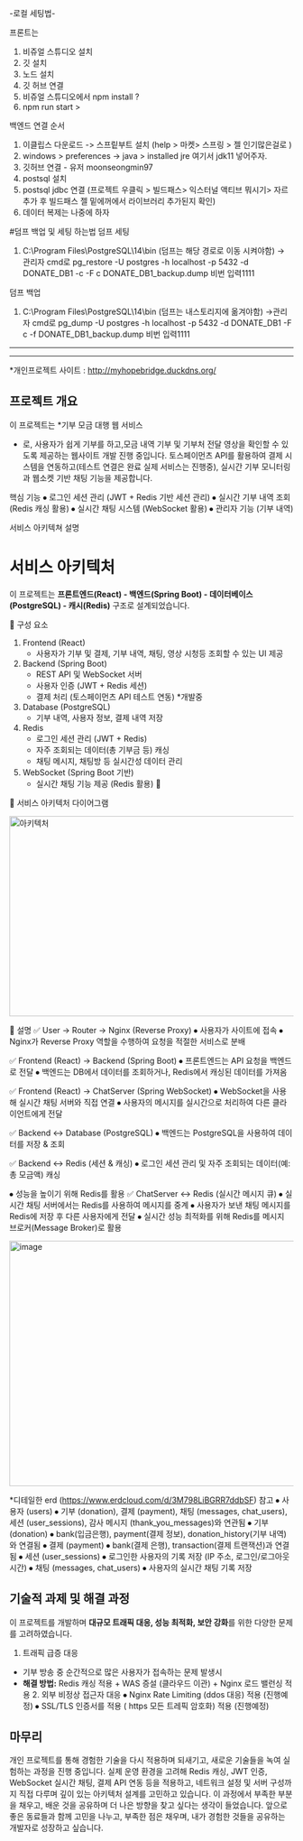-로컬 세팅법-

프론트는
1. 비쥬얼 스튜디오 설치
2. 깃 설치 
3. 노드 설치
4. 깃 허브 연결 
5. 비쥬얼 스튜디오에서 npm install ? 
6. npm run start  >


백엔드 연결 순서
1. 이클립스 다운로드  -> 스프맅부트 설치 (help > 마켓> 스프링 > 젤 인기많은걸로 )
2. windows > preferences -> java > installed jre 여기서 jdk11 넣어주자.
3. 깃허브 연결   - 유저 moonseongmin97 
5. postsql 설치 
6. postsql jdbc 연결 (프로젝트 우클릭 > 빌드패스> 익스터널 액티브 뭐시기> 자르 추가 후 빌드패스 젤 밑에꺼에서 라이브러리 추가된지 확인)
7. 데이터 복제는 나중에 하자 

#덤프 백업 및 세팅 하는법
덤프 세팅
1. C:\Program Files\PostgreSQL\14\bin  (덤프는 해당 경로로 이동 시켜야함)
-> 관리자 cmd로 pg_restore -U postgres -h localhost -p 5432 -d DONATE_DB1 -c -F c DONATE_DB1_backup.dump
비번 입력1111

덤프 백업
1. C:\Program Files\PostgreSQL\14\bin    (덤프는 내스토리지에 옮겨야함)
->관리자 cmd로 pg_dump -U postgres -h localhost -p 5432 -d DONATE_DB1 -F c -f DONATE_DB1_backup.dump
비번 입력1111






-------------------------------------------------------------------
-------------------------------------------------------------------





*개인프로젝트 사이트 : http://myhopebridge.duckdns.org/

## 프로젝트 개요
이 프로젝트는 
*기부 모금 대행 웹 서비스 
* 로, 사용자가 쉽게 기부를 하고,모금 내역 기부 및 기부처 전달 영상을 확인할 수 있도록 제공하는 웹사이트 개발 진행 중입니다. 
토스페이먼츠 API를 활용하여 결제 시스템을 연동하고(테스트 연결은 완료 실제 서비스는 진행중), 실시간 기부 모니터링과 웹소켓 기반 채팅 기능을 제공합니다.

 핵심 기능
⦁	로그인 세션 관리 (JWT + Redis 기반 세션 관리)
⦁	실시간 기부 내역 조회 (Redis 캐싱 활용)
⦁	실시간 채팅 시스템 (WebSocket 활용)
⦁	관리자 기능 (기부 내역)





서비스 아키텍쳐 설명
# 서비스 아키텍처
이 프로젝트는 **프론트엔드(React) - 백엔드(Spring Boot) - 데이터베이스(PostgreSQL) - 캐시(Redis)** 구조로 설계되었습니다.

📌 구성 요소
1. Frontend (React)
   - 사용자가 기부 및 결제, 기부 내역, 채팅, 영상 시청등  조회할 수 있는 UI 제공
2. Backend (Spring Boot)
   - REST API 및 WebSocket 서버
   - 사용자 인증 (JWT + Redis 세션)
   - 결제 처리 (토스페이먼츠 API 테스트 연동)  *개발중
3. Database (PostgreSQL)
   - 기부 내역, 사용자 정보, 결제 내역 저장
4. Redis
   - 로그인 세션 관리 (JWT + Redis)
   - 자주 조회되는 데이터(총 기부금 등) 캐싱
   - 채팅 메시지, 채팅방 등 실시간성 데이터 관리
5. WebSocket (Spring Boot 기반)
   - 실시간 채팅 기능 제공 (Redis 활용)


📌 서비스 아키텍처 다이어그램


<img width="552" height="355" alt="아키텍처" src="https://github.com/user-attachments/assets/7cf39463-7969-4547-96f1-4ac6572ea2e8" />



📌 설명
✅ User → Router → Nginx (Reverse Proxy)
⦁	사용자가 사이트에 접속
⦁	Nginx가 Reverse Proxy 역할을 수행하여 요청을 적절한 서비스로 분배

✅ Frontend (React) → Backend (Spring Boot)
⦁	프론트엔드는 API 요청을 백엔드로 전달
⦁	백엔드는 DB에서 데이터를 조회하거나, Redis에서 캐싱된 데이터를 가져옴

✅ Frontend (React) → ChatServer (Spring WebSocket)
⦁	WebSocket을 사용해 실시간 채팅 서버와 직접 연결
⦁	사용자의 메시지를 실시간으로 처리하여 다른 클라이언트에게 전달

✅ Backend ↔ Database (PostgreSQL)
⦁	백엔드는 PostgreSQL을 사용하여 데이터를 저장 & 조회

✅ Backend ↔ Redis (세션 & 캐싱)
⦁	로그인 세션 관리 및 자주 조회되는 데이터(예: 총 모금액) 캐싱

⦁	성능을 높이기 위해 Redis를 활용
✅ ChatServer ↔ Redis (실시간 메시지 큐)
⦁	실시간 채팅 서버에서는 Redis를 사용하여 메시지를 중계
⦁	사용자가 보낸 채팅 메시지를 Redis에 저장 후 다른 사용자에게 전달
⦁	실시간 성능 최적화를 위해 Redis를 메시지 브로커(Message Broker)로 활용



<img width="626" height="435" alt="image" src="https://github.com/user-attachments/assets/8c58a62e-4816-4ea2-a560-960d6693bf1f" />

*디테일한 erd  (https://www.erdcloud.com/d/3M798LiBGRR7ddbSF) 참고
⦁	사용자 (users)
⦁	기부 (donation), 결제 (payment), 채팅 (messages, chat_users), 세션 (user_sessions), 감사 메시지 (thank_you_messages)와 연관됨
⦁	기부 (donation)
⦁	bank(입금은행), payment(결제 정보), donation_history(기부 내역)와 연결됨
⦁	결제 (payment)
⦁	bank(결제 은행), transaction(결제 트랜잭션)과 연결됨
⦁	세션 (user_sessions)
⦁	로그인한 사용자의 기록 저장 (IP 주소, 로그인/로그아웃 시간)
⦁	채팅 (messages, chat_users)
⦁	사용자의 실시간 채팅 기록 저장


## 기술적 과제 및 해결 과정
이 프로젝트를 개발하며 **대규모 트래픽 대응, 성능 최적화, 보안 강화**를 위한 다양한 문제를 고려하였습니다.

 1. 트래픽 급증 대응
   - 기부 방송 중 순간적으로 많은 사용자가 접속하는 문제 발생시 
   - **해결 방법:** Redis 캐싱 적용 + WAS 증설 (클라우드 이관) + Nginx 로드 밸런싱 적용
	 2. 외부 비정상 접근자 대응
⦁	Nginx Rate Limiting (ddos 대응) 적용 (진행예정)
⦁	SSL/TLS 인증서를 적용 ( https 모든 트레픽 암호화) 적용 (진행예정)


## 마무리 

개인 프로젝트를 통해 경험한 기술을 다시 적용하며 되새기고, 새로운 기술들을 녹여 실험하는 과정을 진행 중입니다.
실제 운영 환경을 고려해 Redis 캐싱, JWT 인증, WebSocket 실시간 채팅, 결제 API 연동 등을 적용하고, 네트워크 설정 및 서버 구성까지 직접 다루며 깊이 있는 아키텍처 설계를 고민하고 있습니다.
이 과정에서 부족한 부분을 채우고, 배운 것을 공유하며 더 나은 방향을 찾고 싶다는 생각이 들었습니다. 앞으로 좋은 동료들과 함께 고민을 나누고, 부족한 점은 채우며, 내가 경험한 것들을 공유하는 개발자로 성장하고 싶습니다.








